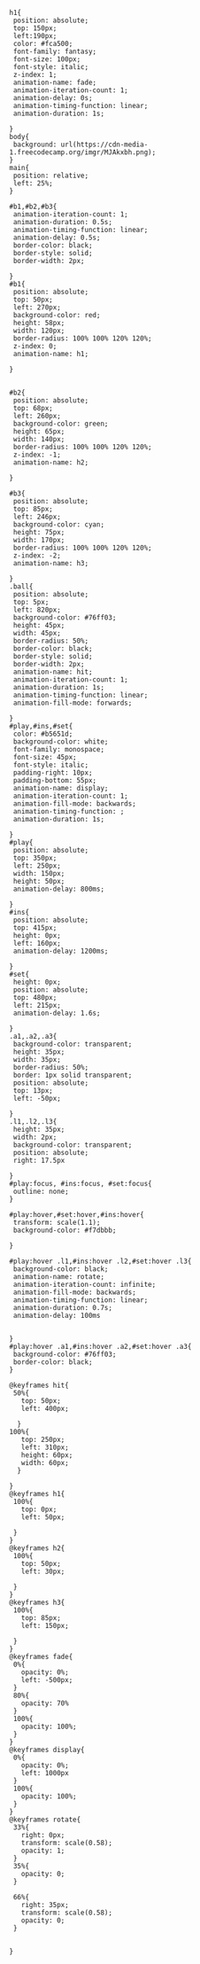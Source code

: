     h1{
     position: absolute;
     top: 150px;
     left:190px;
     color: #fca500; 
     font-family: fantasy;
     font-size: 100px;
     font-style: italic;
     z-index: 1;
     animation-name: fade;
     animation-iteration-count: 1;
     animation-delay: 0s;
     animation-timing-function: linear; 
     animation-duration: 1s;

    }
    body{
     background: url(https://cdn-media-1.freecodecamp.org/imgr/MJAkxbh.png);
    }
    main{
     position: relative;
     left: 25%;
    }

    #b1,#b2,#b3{
     animation-iteration-count: 1;
     animation-duration: 0.5s;
     animation-timing-function: linear;
     animation-delay: 0.5s;
     border-color: black;
     border-style: solid;
     border-width: 2px;

    }
    #b1{
     position: absolute;
     top: 50px;
     left: 270px;
     background-color: red;
     height: 58px;
     width: 120px;
     border-radius: 100% 100% 120% 120%;
     z-index: 0;
     animation-name: h1;

    }


    #b2{
     position: absolute;
     top: 68px;
     left: 260px;
     background-color: green;
     height: 65px;
     width: 140px;
     border-radius: 100% 100% 120% 120%;
     z-index: -1;  
     animation-name: h2;

    }

    #b3{
     position: absolute; 
     top: 85px;
     left: 246px;
     background-color: cyan;
     height: 75px;
     width: 170px;
     border-radius: 100% 100% 120% 120%;
     z-index: -2;
     animation-name: h3;

    }
    .ball{
     position: absolute;
     top: 5px;
     left: 820px;
     background-color: #76ff03;
     height: 45px;
     width: 45px;
     border-radius: 50%;
     border-color: black;
     border-style: solid;
     border-width: 2px;
     animation-name: hit;
     animation-iteration-count: 1;
     animation-duration: 1s;
     animation-timing-function: linear;
     animation-fill-mode: forwards;

    }
    #play,#ins,#set{
     color: #b5651d;
     background-color: white;
     font-family: monospace;
     font-size: 45px;
     font-style: italic;
     padding-right: 10px;
     padding-bottom: 55px;
     animation-name: display;
     animation-iteration-count: 1;
     animation-fill-mode: backwards;
     animation-timing-function: ; 
     animation-duration: 1s;
 
    }
    #play{
     position: absolute;
     top: 350px;
     left: 250px;
     width: 150px;
     height: 50px;
     animation-delay: 800ms;

    }
    #ins{
     position: absolute;
     top: 415px;
     height: 0px;
     left: 160px;
     animation-delay: 1200ms;

    }
    #set{
     height: 0px;
     position: absolute;
     top: 480px;
     left: 215px;
     animation-delay: 1.6s;

    }
    .a1,.a2,.a3{
     background-color: transparent;
     height: 35px;
     width: 35px;
     border-radius: 50%;
     border: 1px solid transparent;
     position: absolute;
     top: 13px;
     left: -50px;

    }
    .l1,.l2,.l3{
     height: 35px;
     width: 2px;
     background-color: transparent;
     position: absolute;
     right: 17.5px

    }
    #play:focus, #ins:focus, #set:focus{
     outline: none;
    }

    #play:hover,#set:hover,#ins:hover{
     transform: scale(1.1);
     background-color: #f7dbbb;

    }

    #play:hover .l1,#ins:hover .l2,#set:hover .l3{
     background-color: black;
     animation-name: rotate;
     animation-iteration-count: infinite;
     animation-fill-mode: backwards;
     animation-timing-function: linear; 
     animation-duration: 0.7s;
     animation-delay: 100ms


    }
    #play:hover .a1,#ins:hover .a2,#set:hover .a3{
     background-color: #76ff03;
     border-color: black;
    }

    @keyframes hit{
     50%{
       top: 50px;
       left: 400px;

      }
    100%{
       top: 250px;
       left: 310px;
       height: 60px;
       width: 60px;
      }

    }
    @keyframes h1{
     100%{
       top: 0px;
       left: 50px;

     }
    }
    @keyframes h2{
     100%{
       top: 50px;
       left: 30px;

     }
    }
    @keyframes h3{
     100%{
       top: 85px;
       left: 150px;

     }
    }
    @keyframes fade{
     0%{
       opacity: 0%;
       left: -500px;
     }
     80%{
       opacity: 70%
     }
     100%{
       opacity: 100%;
     }
    }
    @keyframes display{
     0%{
       opacity: 0%;
       left: 1000px
     }
     100%{
       opacity: 100%;
     }
    }
    @keyframes rotate{
     33%{
       right: 0px;
       transform: scale(0.58);
       opacity: 1;
     }
     35%{
       opacity: 0;
     }

     66%{
       right: 35px;
       transform: scale(0.58);
       opacity: 0;
     }


    }
